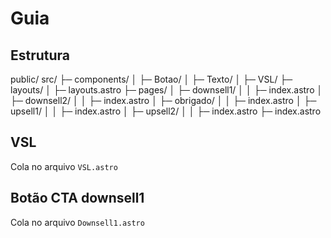 # Guia

## Estrutura

public/
src/
├─ components/
│ ├─ Botao/
│ ├─ Texto/
│ ├─ VSL/
├─ layouts/
│ ├─ layouts.astro
├─ pages/
│ ├─ downsell1/
│ │ ├─ index.astro
│ ├─ downsell2/
│ │ ├─ index.astro
│ ├─ obrigado/
│ │ ├─ index.astro
│ ├─ upsell1/
│ │ ├─ index.astro
│ ├─ upsell2/
│ │ ├─ index.astro
├─ index.astro

## VSL

Cola no arquivo `VSL.astro`

## Botão CTA downsell1

Cola no arquivo `Downsell1.astro`
